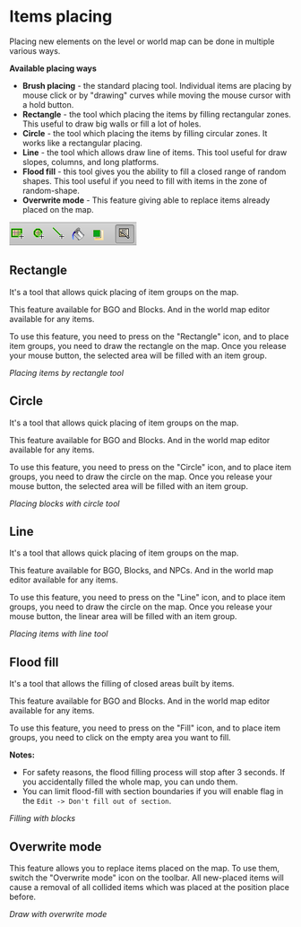 # Items placing

Placing new elements on the level or world map can be done in multiple various ways.

**Available placing ways**
- **Brush placing** - the standard placing tool. Individual items are placing by mouse click 
  or by "drawing" curves while moving the mouse cursor with a hold button.
- **Rectangle** - the tool which placing the items by filling rectangular
  zones. This useful to draw big walls or fill a lot of holes.
- **Circle** - the tool which placing the items by filling circular zones. 
  It works like a rectangular placing.
- **Line** - the tool which allows draw line of items. This tool useful for
  draw slopes, columns, and long platforms.
- **Flood fill** - this tool gives you the ability to fill a closed range of random shapes.
  This tool useful if you need to fill with items in the zone of random-shape.
- **Overwrite mode** - This feature giving able to replace items already
  placed on the map.


![PI](screenshots/LevelEditing/Items/PlacingTools.png)


## Rectangle

It's a tool that allows quick placing of item groups on the map.

This feature available for BGO and Blocks. And in the world map editor available for any items.

To use this feature, you need to press on the "Rectangle" icon, and to place item groups,
you need to draw the rectangle on the map. Once you release your mouse button, the selected
area will be filled with an item group.

_Placing items by rectangle tool_

<ImageZoom
  alt="demo-place-rect"
  url="demos/demo-place-rect.gif"
  :border="true"
/>


## Circle

It's a tool that allows quick placing of item groups on the map.

This feature available for BGO and Blocks. And in the world map editor available for any items.

To use this feature, you need to press on the "Circle" icon, and to place item groups,
you need to draw the circle on the map. Once you release your mouse button, the selected
area will be filled with an item group.

_Placing blocks with circle tool_

<ImageZoom
  alt="demo-place-circle"
  url="demos/demo-place-circle.gif"
  :border="true"
/>


## Line

It's a tool that allows quick placing of item groups on the map.

This feature available for BGO, Blocks, and NPCs. And in the world map editor available for any items.

To use this feature, you need to press on the "Line" icon, and to place item groups,
you need to draw the circle on the map. Once you release your mouse button, the linear
area will be filled with an item group.

_Placing items with line tool_

<ImageZoom
  alt="demo-place-line"
  url="demos/demo-place-line.gif"
  :border="true"
/>

## Flood fill

It's a tool that allows the filling of closed areas built by items.

This feature available for BGO and Blocks. And in the world map editor available for any items.

To use this feature, you need to press on the "Fill" icon, and to place item groups, you need to click on the empty area you want to fill.

**Notes:**
- For safety reasons, the flood filling process will stop after 3 seconds. If you accidentally filled the whole map, you can undo them.
- You can limit flood-fill with section boundaries if you will enable flag in the `Edit -> Don't fill out of section`.

_Filling with blocks_

<ImageZoom
  alt="demo-place-flood"
  url="demos/demo-place-flood.gif"
  :border="true"
/>


## Overwrite mode

This feature allows you to replace items placed on the map. To use them, switch
the "Overwrite mode" icon on the toolbar. All new-placed items will cause
a removal of all collided items which was placed at the position place before.

_Draw with overwrite mode_

<ImageZoom
  alt="demo-override-mode"
  url="demos/demo-override-mode.gif"
  :border="true"
/>
